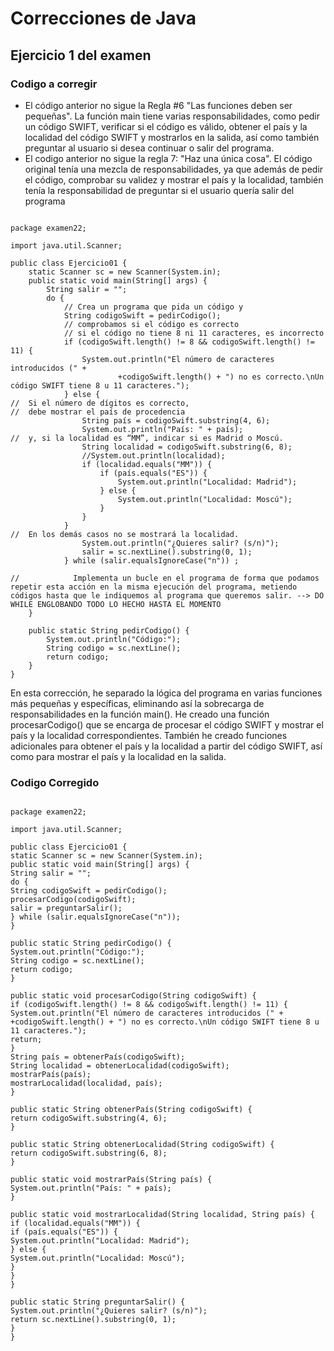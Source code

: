 # Correcciones de Java

## Ejercicio 1 del examen 

### Codigo a corregir 
- El código anterior no sigue la Regla #6 "Las funciones deben ser pequeñas". La función main tiene varias responsabilidades, como pedir un código SWIFT, verificar si el código es válido, obtener el país y la localidad del código SWIFT y mostrarlos en la salida, así como también preguntar al usuario si desea continuar o salir del programa.
- El codigo anterior no sigue la regla 7: "Haz una única cosa". El código original tenía una mezcla de responsabilidades, ya que además de pedir el código, comprobar su validez y mostrar el país y la localidad, también tenía la responsabilidad de preguntar si el usuario quería salir del programa
```  codigo a corregir

package examen22;

import java.util.Scanner;

public class Ejercicio01 {
    static Scanner sc = new Scanner(System.in);
    public static void main(String[] args) {
        String salir = "";
        do {
            // Crea un programa que pida un código y
            String codigoSwift = pedirCodigo();
            // comprobamos si el código es correcto
            // si el código no tiene 8 ni 11 caracteres, es incorrecto
            if (codigoSwift.length() != 8 && codigoSwift.length() != 11) {
                System.out.println("El número de caracteres introducidos (" +
                        +codigoSwift.length() + ") no es correcto.\nUn código SWIFT tiene 8 u 11 caracteres.");
            } else {
//  Si el número de dígitos es correcto,
//  debe mostrar el país de procedencia
                String país = codigoSwift.substring(4, 6);
                System.out.println("País: " + país);
//  y, si la localidad es “MM”, indicar si es Madrid o Moscú.
                String localidad = codigoSwift.substring(6, 8);
                //System.out.println(localidad);
                if (localidad.equals("MM")) {
                    if (país.equals("ES")) {
                        System.out.println("Localidad: Madrid");
                    } else {
                        System.out.println("Localidad: Moscú");
                    }
                }
            }
//  En los demás casos no se mostrará la localidad.
                System.out.println("¿Quieres salir? (s/n)");
                salir = sc.nextLine().substring(0, 1);
            } while (salir.equalsIgnoreCase("n")) ;

//            Implementa un bucle en el programa de forma que podamos repetir esta acción en la misma ejecución del programa, metiendo códigos hasta que le indiquemos al programa que queremos salir. --> DO WHILE ENGLOBANDO TODO LO HECHO HASTA EL MOMENTO
    }

    public static String pedirCodigo() {
        System.out.println("Código:");
        String codigo = sc.nextLine();
        return codigo;
    }
}
``` 
En esta corrección, he separado la lógica del programa en varias funciones más pequeñas y específicas, eliminando así la sobrecarga de responsabilidades en la función main(). He creado una función procesarCodigo()
que se encarga de procesar el código SWIFT y mostrar el país y la localidad correspondientes. También he creado funciones adicionales para obtener el país y la localidad a partir del código SWIFT, así como para mostrar el país y la localidad en la salida.

### Codigo Corregido 
``` 

package examen22;

import java.util.Scanner;

public class Ejercicio01 {
static Scanner sc = new Scanner(System.in);
public static void main(String[] args) {
String salir = "";
do {
String codigoSwift = pedirCodigo();
procesarCodigo(codigoSwift);
salir = preguntarSalir();
} while (salir.equalsIgnoreCase("n"));
}

public static String pedirCodigo() {
System.out.println("Código:");
String codigo = sc.nextLine();
return codigo;
}

public static void procesarCodigo(String codigoSwift) {
if (codigoSwift.length() != 8 && codigoSwift.length() != 11) {
System.out.println("El número de caracteres introducidos (" +
+codigoSwift.length() + ") no es correcto.\nUn código SWIFT tiene 8 u 11 caracteres.");
return;
}
String país = obtenerPaís(codigoSwift);
String localidad = obtenerLocalidad(codigoSwift);
mostrarPaís(país);
mostrarLocalidad(localidad, país);
}

public static String obtenerPaís(String codigoSwift) {
return codigoSwift.substring(4, 6);
}

public static String obtenerLocalidad(String codigoSwift) {
return codigoSwift.substring(6, 8);
}

public static void mostrarPaís(String país) {
System.out.println("País: " + país);
}

public static void mostrarLocalidad(String localidad, String país) {
if (localidad.equals("MM")) {
if (país.equals("ES")) {
System.out.println("Localidad: Madrid");
} else {
System.out.println("Localidad: Moscú");
}
}
}

public static String preguntarSalir() {
System.out.println("¿Quieres salir? (s/n)");
return sc.nextLine().substring(0, 1);
}
} 
```



